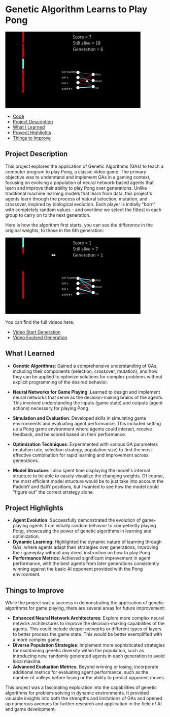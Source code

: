 Genetic Algorithm Learns to Play Pong
=====================================
![VideoEvolutionStart](assets/PongEvolutionEnd.gif)

* [Code](myPongEv.py)
* [Project Description](#project-description)
* [What I Learned](#what-i-learned)
* [Proyect Highlights](#project-highlights)
* [Things to Improve](#things-to-improve)

Project Description
-------------------

This project explores the application of Genetic Algorithms (GAs) to teach a computer program to play Pong, a classic video game. The primary objective was to understand and implement GAs in a gaming context, focusing on evolving a population of neural network-based agents that learn and improve their ability to play Pong over generations. Unlike traditional machine learning models that learn from data, this project's agents learn through the process of natural selection, mutation, and crossover, inspired by biological evolution. Each player is initially "born" with completely random values - and overtime we select the fittest in each group to carry on to the next generation. 

Here is how the algorithm first starts, you can see the difference in the original weights, to those in the 6th generation:

![VideoStart](assets/PongEvolutionStart.gif)

You can find the full videos here:
 * [Video Start Generation](https://youtu.be/9RWZjcdEGFs)
 * [Video Evolved Generation](https://youtu.be/bkAmig85tY0)

 
What I Learned
--------------

*   **Genetic Algorithms**: Gained a comprehensive understanding of GAs, including their components (selection, crossover, mutation), and how they can be applied to optimize solutions for complex problems without explicit programming of the desired behavior.
*   **Neural Networks for Game Playing**: Learned to design and implement neural networks that serve as the decision-making brains of the agents. This involved understanding the inputs (game state) and outputs (agent actions) necessary for playing Pong.
*   **Simulation and Evaluation**: Developed skills in simulating game environments and evaluating agent performance. This included setting up a Pong game environment where agents could interact, receive feedback, and be scored based on their performance.
*   **Optimization Techniques**: Experimented with various GA parameters (mutation rate, selection strategy, population size) to find the most effective combination for rapid learning and improvement across generations.

* **Model Structure**: I also spent time displaying the model's internal structure to be able to easely visualize the changing weights. Of course, the most efficient model structure would be to just take into account the PaddleY and BallY positions, but I wanted to see how the model could "figure out" the correct strategy alone. 



Project Highlights
------------------

*   **Agent Evolution**: Successfully demonstrated the evolution of game-playing agents from initially random behavior to competently playing Pong, showcasing the power of genetic algorithms in learning and optimization.
*   **Dynamic Learning**: Highlighted the dynamic nature of learning through GAs, where agents adapt their strategies over generations, improving their gameplay without any direct instruction on how to play Pong.
*   **Performance Metrics**: Achieved significant improvement in agent performance, with the best agents from later generations consistently winning against the basic AI opponent provided with the Pong environment.

Things to Improve
-----------------

While the project was a success in demonstrating the application of genetic algorithms for game playing, there are several areas for future improvement:

*   **Enhanced Neural Network Architectures**: Explore more complex neural network architectures to improve the decision-making capabilities of the agents. This could include deeper networks or different types of layers to better process the game state. This would be better exemplified with a more complex game. 
*   **Diverse Population Strategies**: Implement more sophisticated strategies for maintaining genetic diversity within the population, such as introducing new, randomly generated agents in each generation to avoid local maxima.
*   **Advanced Evaluation Metrics**: Beyond winning or losing, incorporate additional metrics for evaluating agent performance, such as the number of volleys before losing or the ability to predict opponent moves.

This project was a fascinating exploration into the capabilities of genetic algorithms for problem-solving in dynamic environments. It provided valuable insights into both the strengths and limitations of GAs and opened up numerous avenues for further research and application in the field of AI and game development.